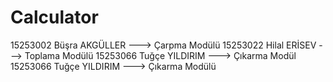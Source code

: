 # Calculator

15253002 Büşra AKGÜLLER ---> Çarpma Modülü
15253022 Hilal ERİSEV ---> Toplama Modülü
15253066 Tuğçe YILDIRIM ---> Çıkarma Modül
15253066 Tuğçe YILDIRIM ---> Çıkarma Modülü


